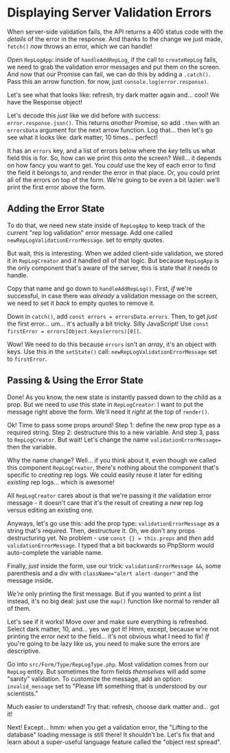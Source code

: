 # Displaying Server Validation Errors

When server-side validation fails, the API returns a 400 status code with the
*details* of the error in the response. And thanks to the change we just made,
`fetch()` *now* throws an error, which we can handle!

Open `RepLogApp`: inside of `handleAddRepLog`, if the call to `createRepLog` fails,
we need to grab the validation error messages and put them on the screen. And now
that our Promise can fail, we can do this by adding a `.catch()`. Pass this an arrow
function. for now, just `console.log(error.response)`.

Let's see what that looks like: refresh, try dark matter again and... cool! We have
the Response object!

Let's decode this *just* like we did before with success: `error.response.json()`.
This returns *another* Promise, so add `.then` with an `errorsData` argument for the
next arrow function. Log that... then let's go see what it looks like: dark matter,
10 times... perfect!

It has an `errors` key, and a list of errors below where the *key* tells us what
field this is for. So, how can we print this onto the screen? Well... it depends
on how fancy you want to get. You *could* use the key of each error to find the
field it belongs to, and render the error in that place. Or, you could print all
of the errors on top of the form. We're going to be *even* a bit lazier: we'll
print the first error above the form.

## Adding the Error State

To do that, we need new state inside of `RepLogApp` to keep track of the current
"rep log validation" error message. Add one called `newRepLogValidationErrorMessage`.
set to empty quotes.

But wait, this is interesting. When we added client-side validation, we stored it
in `RepLogCreator` and *it* handled *all* of that logic. But because `RepLogApp`
is the only component that's aware of the server, this is state that *it* needs to
handle. 

Copy that name and go down to `handleAddRepLog()`. First, *if* we're successful,
in case there was *already* a validation message on the screen, we need to set it
*back* to empty quotes to remove it.

Down in `catch()`, add `const errors = errorsData.errors`. Then, to get *just* the
first error... um... it's actually a bit tricky. Silly JavaScript! Use
`const firstError = errors[Object.keys(errors)[0]]`.

Wow! We need to do this because `errors` isn't an *array*, it's an object with keys.
Use this in the `setState()` call: `newRepLogValidationErrorMessage` set to `firstError`.

## Passing & Using the Error State

Done! As you know, the new state is instantly passed down to the child as a prop.
But we need to *use* this state in `RepLogCreator`: I want to put the message right
above the form. We'll need it *right* at the top of `render()`.

Ok! Time to pass some props around! Step 1: define the new prop type as a required
string. Step 2: destructure this to a new variable. And step 3, pass to `RepLogCreator`.
But wait! Let's change the name `validationErrorMessage=` then the variable.

Why the name change? Well... if you think about it, even though we called this
component `RepLogCreator`, there's nothing about the component that's specific to
*creating* rep logs. We could easily reuse it later for editing *existing* rep
logs... which is awesome!

All `RepLogCreator` cares about is that we're passing it *the* validation error
message - it doesn't care that it's the result of creating a *new* rep log versus
editing an existing one.

Anyways, let's go use this: add the prop type: `validationErrorMessage` as a string
that's required. Then, destructure it. Oh, we don't any props destructuring yet.
No problem - use `const {} = this.props` and *then* add `validationErrorMessage`.
I typed that a bit backwards so PhpStorm would auto-complete the variable name.

Finally, *just* inside the form, use our trick: `validationErrorMessage &&`, some
parenthesis and a div with `className="alert alert-danger"` and the message inside.

*We're* only printing the first message. But if you wanted to print a list instead,
it's no big deal: just use the `map()` function like normal to render all of them.

Let's see if it works! Move over and make sure everything is refreshed. Select dark
matter, 10, and... yes we got it! Hmm, except, because w're not printing the error
*next* to the field... it's not obvious what I need to fix! *If* you're going to be
lazy like us, you need to make sure the errors are descriptive.

Go into `src/Form/Type/RepLogType.php`. Most validation comes from our `RepLog` entity.
But sometimes the form fields *themselves* will add some "sanity" validation. To
customize the message, add an option: `invalid_message` set to
"Please lift something that is understood by our scientists."

Much easier to understand! Try that: refresh, choose dark matter and... got it!

Next! Except... hmm: when you get a validation error, the "Lifting to the database"
loading message is still there! It shouldn't be. Let's fix that and learn about a
super-useful language feature called the "object rest spread".
